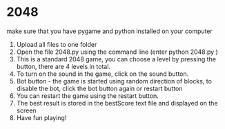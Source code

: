 # 2048
make sure that you have pygame and python installed on your computer
1. Upload all files to one folder 
2. Open the file 2048.py using the command line (enter python 2048.py ) 
3. This is a standard 2048 game, you can choose a level by pressing the button, there are 4 levels in total. 
4. To turn on the sound in the game, click on the sound button. 
5. Bot button - the game is started using random direction of blocks, to disable the bot, click the bot button again or restart button
6. You can restart the game using the restart button. 
7. The best result is stored in the bestScore text file and displayed on the screen
8. Have fun playing!

